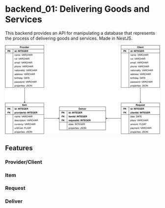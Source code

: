 # backend_01: Delivering Goods and Services

This backend provides an API for manipulating a database that represents the process of delivering goods and services. Made in NestJS.

![database](database.svg)

## Features

### Provider/Client
### Item
### Request
### Deliver
